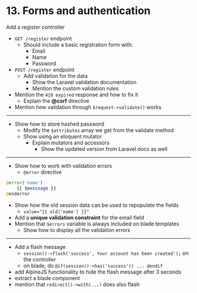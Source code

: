 # 13. Forms and authentication

Add a register controller

- `GET /register` endpoint
  - Should include a basic registration form with:
    - Email
    - Name
    - Password
- `POST /register` endpoint
  - Add validation for the data
    - Show the Laravel validation documentation
    - Mention the custom validation rules
- Mention the `419 expired` response and how to fix it
  - Explain the **@csrf** directive
- Mention how validation through `$request->validate()` works

---

- Show how to store hashed password
  - Modify the `$attributes` array we get from the validate method
  - Show using an eloquent mutator
    - Explain mutators and accessors
      - Show the updated version from Laravel docs as well

---

- Show how to work with validation errors
  - `@error` directive

```php
@error('name')
    {{ $messsage }}
@enderror
```

- Show how the old session data can be used to repopulate the fields
  - `value="{{ old('name') }}"`
- Add a **unique validation constraint** for the email field
- Mention that `$errors` variable is always included on blade templates
  - Show how to display all the validation errors

---

- Add a flash message
  - `session()->flash('success', Your account has been created');` on the controller
  - on blade, do `@if(session()->has('success')) ... @endif`
- add AlpineJS functionality to hide the flash message after 3 seconds
- extract a blade component
- mention that `redirect()->with(...)` does also flash
